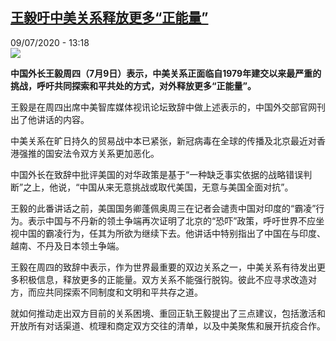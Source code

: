 <!--1594299323000-->
[王毅吁中美关系释放更多“正能量”](http://www.rfi.fr//cn/%E4%B8%AD%E5%9B%BD/20200709-%E7%8E%8B%E6%AF%85%E5%90%81%E4%B8%AD%E7%BE%8E%E5%85%B3%E7%B3%BB%E9%87%8A%E6%94%BE%E6%9B%B4%E5%A4%9A-%E6%AD%A3%E8%83%BD%E9%87%8F)
------

<div>09/07/2020 - 13:18</div><img src="https://s.rfi.fr/media/display/6c3dfe8c-1628-11ea-a590-005056a99247/w:310/p:16x9/1404701484208_266.jpg"><p><strong>中国外长王毅周四（7月9日）表示，中美关系正面临自1979年建交以来最严重的挑战，呼吁共同探索和平共处的方式，对外释放更多“正能量”。</strong></p><div class="t-content__body u-clearfix"><div class="m-interstitial"></div><p>王毅是在周四出席中美智库媒体视讯论坛致辞中做上述表示的，中国外交部官网刊出了他讲话的内容。</p><p>中美关系在旷日持久的贸易战中本已紧张，新冠病毒在全球的传播及北京最近对香港强推的国安法令双方关系更加恶化。</p><p>中国外长在致辞中批评美国的对华政策是基于“一种缺乏事实依据的战略错误判断”之上，他说，“中国从来无意挑战或取代美国，无意与美国全面对抗”。</p><p>王毅的此番讲话之前，美国国务卿蓬佩奥周三在记者会谴责中国对印度的“霸凌”行为。表示中国与不丹新的领土争端再次证明了北京的“恐吓”政策，呼吁世界不应坐视中国的霸凌行为，任其为所欲为继续下去。他讲话中特别指出了中国在与印度、越南、不丹及日本领土争端。</p><p>王毅在周四的致辞中表示，作为世界最重要的双边关系之一，中美关系有待发出更多积极信息，释放更多的正能量。双方关系不能强行脱钩。彼此不应寻求改造对方，而应共同探索不同制度和文明和平共存之道。</p><p>就如何推动走出双方目前的关系困境、重回正轨王毅提出了三点建议，包括激活和开放所有对话渠道、梳理和商定双方交往的清单，以及中美聚焦和展开抗疫合作。</p><p> </p><div class="o-self-promo o-self-promo--nl o-self-promo--hidden" data-selfpromo-newsletter></div><div class="o-self-promo o-self-promo--app o-self-promo--hidden" data-selfpromo-app></div></div>
